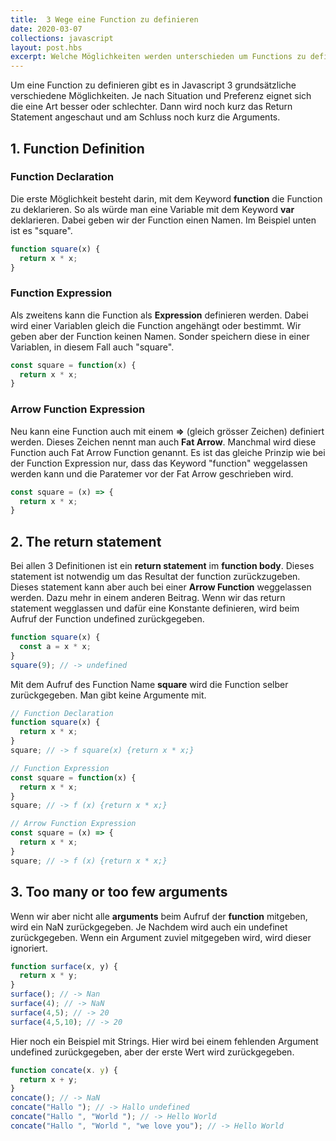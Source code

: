 ```yaml
---
title:  3 Wege eine Function zu definieren
date: 2020-03-07
collections: javascript
layout: post.hbs
excerpt: Welche Möglichkeiten werden unterschieden um Functions zu definieren? Mit Beispielen.
---
```


Um eine Function zu definieren gibt es in Javascript 3 grundsätzliche verschiedene Möglichkeiten. Je nach Situation und Preferenz eignet sich die eine Art besser oder schlechter. Dann wird noch kurz das Return Statement angeschaut und am Schluss noch kurz die Arguments.

## 1. Function Definition
### Function Declaration

Die erste Möglichkeit besteht darin, mit dem Keyword **function** die Function zu deklarieren. So als würde man eine Variable mit dem Keyword **var** deklarieren. Dabei geben wir der Function einen Namen. Im Beispiel unten ist es "square". 

```js
function square(x) {
  return x * x;
}
```

### Function Expression 

Als zweitens kann die Function als **Expression** definieren werden. Dabei wird einer Variablen gleich die Function angehängt oder bestimmt. Wir geben aber der Function keinen Namen. Sonder speichern diese in einer Variablen, in diesem Fall auch "square".

```js
const square = function(x) {
  return x * x;
}
```

### Arrow Function Expression

Neu kann eine Function auch mit einem **=>** (gleich grösser Zeichen) definiert werden. Dieses Zeichen nennt man auch **Fat Arrow**. Manchmal wird diese Function auch Fat Arrow Function genannt. Es ist das gleiche Prinzip wie bei der Function Expression nur, dass das Keyword "function" weggelassen werden kann und die Paratemer vor der Fat Arrow geschrieben wird. 

```js
const square = (x) => {
  return x * x;
}
```

## 2. The return statement

Bei allen 3 Definitionen ist ein **return statement** im **function body**. Dieses statement ist notwendig um das Resultat der function zurückzugeben. Dieses statement kann aber auch bei einer **Arrow Function** weggelassen werden. Dazu mehr in einem anderen Beitrag. Wenn wir das return statement wegglassen und dafür eine Konstante definieren, wird beim Aufruf der Function undefined zurückgegeben.

```js
function square(x) {
  const a = x * x;
}
square(9); // -> undefined
```

Mit dem Aufruf des Function Name **square** wird die Function selber zurückgegeben. Man gibt keine Argumente mit. 

```js
// Function Declaration
function square(x) {
  return x * x;
}
square; // -> f square(x) {return x * x;}

// Function Expression 
const square = function(x) {
  return x * x;
}
square; // -> f (x) {return x * x;}

// Arrow Function Expression
const square = (x) => {
  return x * x;
}
square; // -> f (x) {return x * x;}
```

## 3. Too many or too few arguments

Wenn wir aber nicht alle **arguments** beim Aufruf der **function** mitgeben, wird ein NaN zurückgegeben. Je Nachdem wird auch ein undefinet zurückgegeben. Wenn ein Argument zuviel mitgegeben wird, wird dieser ignoriert.

```js
function surface(x, y) {
  return x * y;
}
surface(); // -> Nan
surface(4); // -> NaN
surface(4,5); // -> 20
surface(4,5,10); // -> 20
```

Hier noch ein Beispiel mit Strings. Hier wird bei einem fehlenden Argument undefined zurückgegeben, aber der erste Wert wird zurückgegeben.

```js
function concate(x. y) {
  return x + y;
}
concate(); // -> NaN
concate("Hallo "); // -> Hallo undefined
concate("Hallo ", "World "); // -> Hello World
concate("Hallo ", "World ", "we love you"); // -> Hello World
```